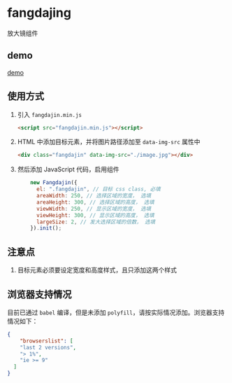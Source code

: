 # fangdajing
放大镜组件

## demo

[demo](https://trcat.github.io/fangdajing/)

## 使用方式

1. 引入 `fangdajin.min.js`

   ```html
   <script src="fangdajin.min.js"></script>
   ```

2. HTML 中添加目标元素，并将图片路径添加至 `data-img-src` 属性中

   ```html
   <div class="fangdajin" data-img-src="./image.jpg"></div>
   ```

3. 然后添加 JavaScript 代码，启用组件

   ```javascript
       new Fangdajin({
         el: ".fangdajin", // 目标 css class, 必填
         areaWidth: 250, // 选择区域的宽度， 选填
         areaHeight: 300, // 选择区域的高度， 选填
         viewWidth: 250, // 显示区域的宽度， 选填
         viewHeight: 300, // 显示区域的高度， 选填
         largeSize: 2, // 发大选择区域的倍数， 选填
       }).init();
   ```



## 注意点

1. 目标元素必须要设定宽度和高度样式，且只添加这两个样式



## 浏览器支持情况

目前已通过 `babel` 编译，但是未添加 `polyfill`，请按实际情况添加。浏览器支持情况如下：

```json
{
    "browserslist": [
    "last 2 versions",
    "> 1%",
    "ie >= 9"
  ]
}
```


